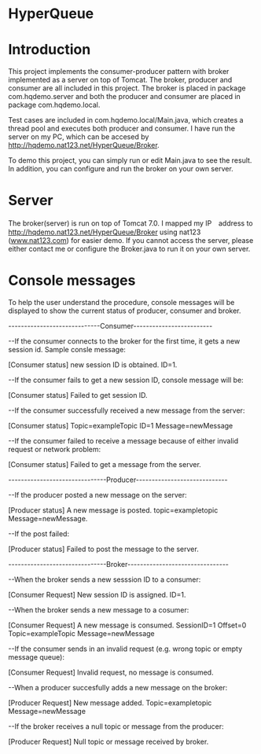 HyperQueue
==========
Introduction
==
This project implements the consumer-producer pattern with broker implemented as a server on top of Tomcat. The broker,
producer and consumer are all included in this project. The broker is placed in package com.hqdemo.server and both the
producer and consumer are placed in package com.hqdemo.local.

Test cases are included in com.hqdemo.local/Main.java, which creates a thread pool and executes both producer and consumer.
I have run the server on my PC, which can be accesed by http://hqdemo.nat123.net/HyperQueue/Broker. 

To demo this project, you can simply run or edit Main.java to see the result. In addition, you can configure and run the 
broker on your own server.

Server
==
The broker(server) is run on top of Tomcat 7.0. I mapped my IP　address to  http://hqdemo.nat123.net/HyperQueue/Broker using 
nat123 (www.nat123.com) for easier demo. If you cannot access the server, please either contact me or configure the Broker.java
to run it on your own server.

Console messages
==
To help the user understand the procedure, console messages will be displayed to show the current status of producer, consumer and broker.

-----------------------------Consumer-------------------------

--If the consumer connects to the broker for the first time, it gets
a new session id. Sample consle message: 

[Consumer status] new session ID is obtained. ID=1.

--If the consumer fails to get a new session ID, console message will be:

[Consumer status] Failed to get session ID.

--If the consumer successfully received a new message from the server:

[Consumer status] Topic=exampleTopic ID=1 Message=newMessage

--If the consumer failed to receive a message because of either invalid request or network problem:

[Consumer status] Failed to get a message from the server.


-------------------------------Producer-----------------------------

--If the producer posted a new message on the server:

[Producer status] A new message is posted. topic=exampletopic Message=newMessage.

--If the post failed:

[Producer status] Failed to post the message to the server.


-------------------------------Broker--------------------------------

--When the broker sends a new sesssion ID to a consumer:

[Consumer Request] New session ID is assigned. ID=1.

--When the broker sends a new message to a cosumer:

[Consumer Request] A new message is consumed. SessionID=1 Offset=0 Topic=exampleTopic Message=newMessage

--If the consumer sends in an invalid request (e.g. wrong topic or empty message queue):

[Consumer Request] Invalid request, no message is consumed.

--When a producer succesfully adds a new message on the broker:

[Producer Request] New message added. Topic=exampletopic Message=newMessage

--If the broker receives a null topic or message from the producer:

[Producer Request] Null topic or message received by broker.

